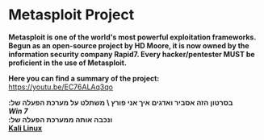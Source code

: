 <h1>Metasploit Project</h1>

<b> Metasploit is one of the world's most powerful exploitation frameworks. Begun as an open-source project by HD Moore, it is now owned by the information security company Rapid7. Every hacker/pentester MUST be proficient in the use of Metasploit. </b>

<b> Here you can find a summary of the project:</b>
<br>
https://youtu.be/EC76ALAq3qo

<b> :בסרטון הזה אסביר ואדגים איך אני פורץ \ משתלט על מערכת הפעלה של </b>
<br>
<b><i> Win 7</i></b>
<br>
<b> :ונכבה אותה ממערכת הפעלה של </b> 
<br>
<b><u> Kali Linux</u></b>



